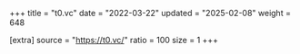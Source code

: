 +++
title = "t0.vc"
date = "2022-03-22"
updated = "2025-02-08"
weight = 648

[extra]
source = "https://t0.vc/"
ratio = 100
size = 1
+++
